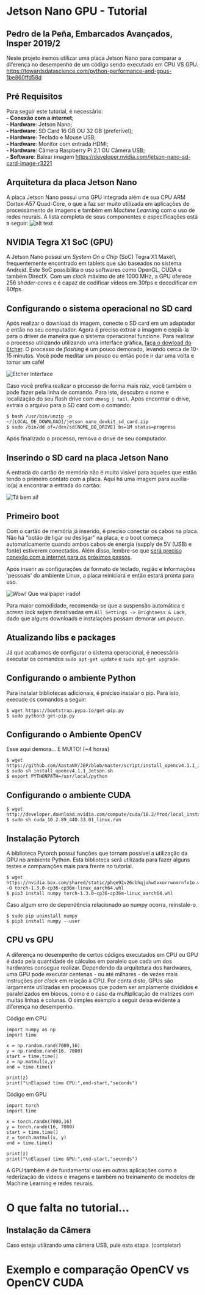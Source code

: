 # Jetson Nano GPU - Tutorial
## Pedro de la Peña, Embarcados Avançados, Insper 2019/2

Neste projeto iremos utilizar uma placa Jetson Nano para comparar a diferença no desempenho de um código sendo executado em CPU VS GPU.
https://towardsdatascience.com/python-performance-and-gpus-1be860ffd58d

## Pré Requisitos

Para seguir este tutorial, é necessário:<br>
**- Conexão com a internet**; <br>
**- Hardware**: Jetson Nano; <br> 
**- Hardware**: SD Card 16 GB OU 32 GB (preferível); <br> **- Hardware**: Teclado e Mouse USB; <br> 
**- Hardware**: Monitor com entrada HDMI; <br>
**- Hardware**: Câmera Raspberry Pi 2.1 OU Câmera USB; <br>
**- Software**: Baixar imagem https://developer.nvidia.com/jetson-nano-sd-card-image-r3221 <br>

## Arquitetura da placa Jetson Nano
A placa Jetson Nano possui uma GPU integrada além de sua CPU ARM Cortex-A57 Quad-Core, o que a faz ser muito utilizada em aplicações de processamento de imagens e também em *Machine Learning* com o uso de redes neurais. 
A lista completa de seus componentes e especificações está a seguir:
![alt text](doc/nano.jpg)

## NVIDIA Tegra X1 SoC (GPU)
A Jetson Nano possui um *System On a Chip* (SoC) Tegra X1 Maxell, frequentemente encontrado em tablets que são baseados no sistema Android. Este SoC possibilita o uso softwares como OpenGL, CUDA e também DirectX. Com um *clock* máximo de até 1000 MHz, a GPU oferece 256 *shader-cores* e é capaz de codificar vídeos em 30fps e decodificar em 60fps.

## Configurando o sistema operacional no SD card

Após realizar o download da imagem, conecte o SD card em um adaptador e então no seu computador. Agora é preciso extrair a imagem e copiá-la para o driver de maneira que o sistema operacional funcione. Para realizar o processo utilizando utilizando uma interface gráfica, [faça o dowload do Etcher](https://www.balena.io/etcher/). O processo de *flashing* é um pouco demorado, levando cerca de 10-15 minutos. Você pode meditar um pouco ou então pode ir dar uma volta e tomar um café!

![Etcher Interface](doc/etcher.png)

Caso você prefira realizar o processo de forma mais *raiz*, você também o pode fazer pela linha de comando. Para isto, descubra o nome e localização do seu flash drive com `dmesg | tail`. Após encontrar o drive, extraia o arquivo para o SD card com o comando:

```
$ bash /usr/bin/unzip -p ~/[LOCAL_DE_DOWNLOAD]/jetson_nano_devkit_sd_card.zip 
$ sudo /bin/dd of=/dev/sd[NOME_DO_DRIVE] bs=1M status=progress
```
Após finalizado o processo, remova o drive de seu computador.

## Inserindo o SD card na placa Jetson Nano

A entrada do cartão de memória não é muito visível para aqueles que estão tendo o primeiro contato com a placa. Aqui há uma imagem para auxilia-lo(a) a encontrar a entrada do cartão: 

![Tá bem ai!](https://www.pyimagesearch.com/wp-content/uploads/2019/05/jetson_nano_getting_started_sd_slot.jpg)

## Primeiro boot

Com o cartão de memória já inserido, é preciso conectar os cabos na placa. Não há "botão de ligar ou desligar" na placa, e o boot começa automaticamente quando ambos cabos de energia (supply de 5V (USB) e fonte) estiverem conectados. Além disso, lembre-se que <u>será preciso conexão com a internet para os próximos passos</u>.

Após inserir as configurações de formato de teclado, região e informações 'pessoais' do ambiente Linux, a placa reiniciará e então estará pronta para uso.

![Wow! Que wallpaper irado!](doc/wow.jpg)

Para maior comodidade, recomenda-se que a suspensão automática e *screen lock* sejam desativadas em `All Settings -> Brightness & Lock`, dado que alguns downloads e instalações possam demorar *um pouco*.

## Atualizando libs e packages

Já que acabamos de configurar o sistema operacional, é necessário executar os comandos `sudo apt-get update` e `sudo apt-get upgrade`.

## Configurando o ambiente Python

Para instalar bibliotecas adicionais, é preciso instalar o pip. Para isto, execude os comandos a seguir:

```
$ wget https://bootstrap.pypa.io/get-pip.py
$ sudo python3 get-pip.py
```

## Configurando o Ambiente OpenCV
Esse aqui demora... E MUITO! (~4 horas)

```
$ wget https://github.com/AastaNV/JEP/blob/master/script/install_opencv4.1.1_Jetson.sh
$ sudo sh install_opencv4.1.1_Jetson.sh
$ export PYTHONPATH=/usr/local/python
```

## Configurando o ambiente CUDA

```
$ wget http://developer.download.nvidia.com/compute/cuda/10.2/Prod/local_installers/cuda_10.2.89_440.33.01_linux.run
$ sudo sh cuda_10.2.89_440.33.01_linux.run
```

## Instalação Pytorch

A biblioteca Pytorch possui funções que tornam possível a utilização da GPU no ambiente Python. Esta biblioteca será utilizada para fazer alguns testes e comparações mais para frente no tutorial.

```
$ wget https://nvidia.box.com/shared/static/phqe92v26cbhqjohwtvxorrwnmrnfx1o.whl -O torch-1.3.0-cp36-cp36m-linux_aarch64.whl
$ pip3 install numpy torch-1.3.0-cp36-cp36m-linux_aarch64.whl
```

Caso algum erro de dependência relacionado ao numpy ocorra, reinstale-o.

```
$ sudo pip uninstall numpy
$ pip3 install numpy --user
```

## CPU vs GPU
A diferença no desempenho de certos códigos executados em CPU ou GPU é dada pela quantidade de cálculos em paralelo que cada um dos hardwares consegue realizar. Dependendo da arquitetura dos hardwares, uma GPU pode executar centenas - ou até milhares - de vezes mais instruções por *clock* em relação à CPU. Por conta disto, GPUs são largamente utilizadas em processos que podem ser amplamente divididos e paralelizados em blocos, como é o caso da multiplicação de matrizes com muitas linhas e colunas. O simples exemplo a seguir deixa evidente a diferença no desempenho.


Código em CPU

```
import numpy as np
import time

x = np.random.rand(7000,16)
y = np.random.rand(16, 7000)
start = time.time()
z = np.matmul(x,y)
end = time.time()

print(z)
print("\nElapsed time CPU:",end-start,"seconds")
```


Código em GPU
```
import torch
import time

x = torch.randn(7000,16)
y = torch.randn(16, 7000)
start = time.time()
z = torch.matmul(x, y)
end = time.time()

print(z)
print("\nElapsed time GPU:",end-start,"seconds")
```

A GPU também é de fundamental uso em outras aplicações como a rederização de vídeos e imagens e também no treinamento de modelos de Machine Learning e redes neurais.

# O que falta no tutorial...

## Instalação da Câmera

Caso esteja utilizando uma câmera USB, pule esta etapa.
(completar)

# Exemplo e comparação OpenCV vs OpenCV CUDA

